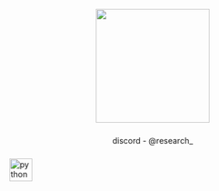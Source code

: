 <br clear="both">

<div align="center">
  <img height="200" src="https://avatars.githubusercontent.com/u/93034640?s=96&v=4"  />
</div>

###

<p align="center">discord - @research_</p>

###

<div align="left">
  <img src="https://cdn.jsdelivr.net/gh/devicons/devicon/icons/python/python-original.svg" height="40" alt="python logo"  />
</div>

###
